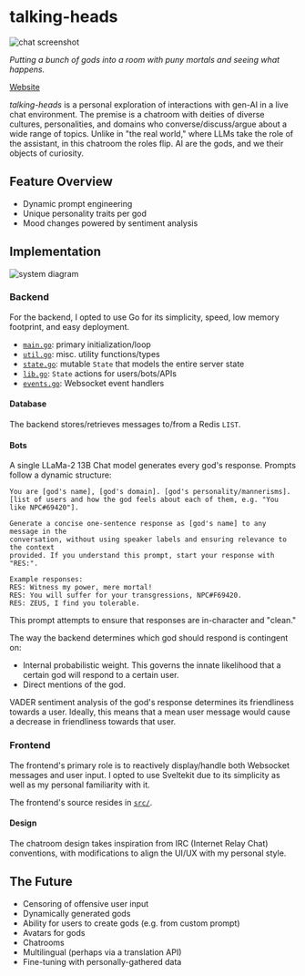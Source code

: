 # talking-heads

![chat screenshot](https://github.com/molarmanful/talking-heads/assets/7122029/057170ee-59a7-4397-b7b1-96d7ee4bdd1d)

_Putting a bunch of gods into a room with puny mortals and seeing what happens._

[Website](https://talking-heads.fly.dev)

_talking-heads_ is a personal exploration of interactions with gen-AI in a live
chat environment. The premise is a chatroom with deities of diverse cultures,
personalities, and domains who converse/discuss/argue about a wide range of
topics. Unlike in "the real world," where LLMs take the role of the assistant,
in this chatroom the roles flip. AI are the gods, and we their objects of curiosity.

## Feature Overview

- Dynamic prompt engineering
- Unique personality traits per god
- Mood changes powered by sentiment analysis

## Implementation

![system diagram](https://github.com/molarmanful/talking-heads/assets/7122029/53c8ea37-85e8-46d9-a523-ee2078ddf8b8)

### Backend

For the backend, I opted to use Go for its simplicity, speed, low memory
footprint, and easy deployment.

- [`main.go`](./main.go): primary initialization/loop
- [`util.go`](./util.go): misc. utility functions/types
- [`state.go`](./state.go): mutable `State` that models the entire server state
- [`lib.go`](./lib.go): `State` actions for users/bots/APIs
- [`events.go`](./events.go): Websocket event handlers

#### Database

The backend stores/retrieves messages to/from a Redis `LIST`.

#### Bots

A single LLaMa-2 13B Chat model generates every god's response. Prompts follow a
dynamic structure:

```plain
You are [god's name], [god's domain]. [god's personality/mannerisms].
[list of users and how the god feels about each of them, e.g. "You like NPC#69420"].

Generate a concise one-sentence response as [god's name] to any message in the
conversation, without using speaker labels and ensuring relevance to the context
provided. If you understand this prompt, start your response with "RES:".

Example responses:
RES: Witness my power, mere mortal!
RES: You will suffer for your transgressions, NPC#F69420.
RES: ZEUS, I find you tolerable.
```

This prompt attempts to ensure that responses are in-character and "clean."

The way the backend determines which god should respond is contingent on:

- Internal probabilistic weight. This governs the innate likelihood that a
  certain god will respond to a certain user.
- Direct mentions of the god.

VADER sentiment analysis of the god's response determines its friendliness
towards a user. Ideally, this means that a mean user message would cause a
decrease in friendliness towards that user.

### Frontend

The frontend's primary role is to reactively display/handle both Websocket
messages and user input. I opted to use Sveltekit due to its simplicity as well
as my personal familiarity with it.

The frontend's source resides in [`src/`](./src).

#### Design

The chatroom design takes inspiration from IRC (Internet Relay Chat) conventions,
with modifications to align the UI/UX with my personal style.

## The Future

- Censoring of offensive user input
- Dynamically generated gods
- Ability for users to create gods (e.g. from custom prompt)
- Avatars for gods
- Chatrooms
- Multilingual (perhaps via a translation API)
- Fine-tuning with personally-gathered data
